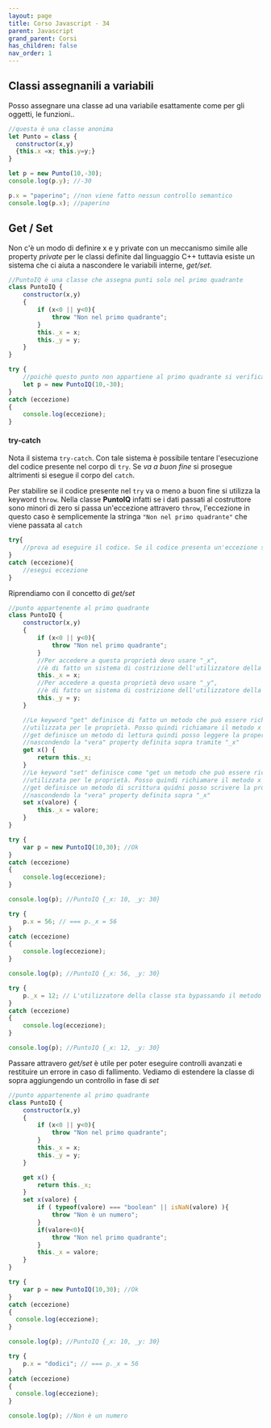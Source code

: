 ```yaml
---
layout: page
title: Corso Javascript - 34
parent: Javascript
grand_parent: Corsi
has_children: false
nav_order: 1
---
```


## Classi assegnanili a variabili

Posso assegnare una classe ad una variabile esattamente come per gli oggetti, le funzioni..

```js
//questa è una classe anonima
let Punto = class {
  constructor(x,y)
  {this.x =x; this.y=y;}
}

let p = new Punto(10,-30);
console.log(p.y); //-30

p.x = "paperino"; //non viene fatto nessun controllo semantico
console.log(p.x); //paperino
```

## Get / Set

Non c'è un modo di definire x e y private con un meccanismo simile alle property *private* per le classi definite dal linguaggio C++ tuttavia esiste un sistema che ci aiuta a nascondere le variabili interne, *get/set*.

```js
//PuntoIQ è una classe che assegna punti solo nel primo quadrante
class PuntoIQ {
    constructor(x,y)
    {
        if (x<0 || y<0){
            throw "Non nel primo quadrante";
        }
        this._x = x;
        this._y = y;
    }
}

try {
    //poichè questo punto non appartiene al primo quadrante si verifica l'eccezione e salta al catch
    let p = new PuntoIQ(10,-30);
}
catch (eccezione)
{
    console.log(eccezione);
}
```

#### try-catch
Nota il sistema `try-catch`. Con tale sistema è possibile tentare l'esecuzione del codice presente nel corpo di `try`. Se *va a buon fine* si prosegue altrimenti si esegue il corpo del `catch`.

Per stabilire se il codice presente nel `try` va o meno a buon fine si utilizza la keyword `throw`. Nella classe **PuntoIQ** infatti se i dati passati al costruttore sono minori di zero si passa un'eccezione attravero `throw`, l'eccezione in questo caso è semplicemente la stringa `"Non nel primo quadrante"` che viene passata al `catch`

```js
try{
    //prova ad eseguire il codice. Se il codice presenta un'eccezione salta al catch
}
catch (eccezione){
    //esegui eccezione
}
```

Riprendiamo con il concetto di *get/set*

```js
//punto appartenente al primo quadrante
class PuntoIQ {
    constructor(x,y)
    {
        if (x<0 || y<0){
            throw "Non nel primo quadrante";
        }
        //Per accedere a questa proprietà devo usare "_x", 
        //è di fatto un sistema di costrizione dell'utilizzatore della classe a NON usare questa property
        this._x = x; 
        //Per accedere a questa proprietà devo usare "_y", 
        //è di fatto un sistema di costrizione dell'utilizzatore della classe a NON usare questa property
        this._y = y;
    }

    //Le keyword "get" definisce di fatto un metodo che può essere richiamato con la nomenclatura 
    //utilizzata per le proprietà. Posso quindi richiamare il metodo x tramite <punto.x>
    //get definisce un metodo di lettura quindi posso leggere la property "x"
    //nascondendo la "vera" property definita sopra tramite "_x"
    get x() {
        return this._x;
    }
    //Le keyword "set" definisce come "get un metodo che può essere richiamato con la nomenclatura 
    //utilizzata per le proprietà. Posso quindi richiamare il metodo x tramite <punto.x>
    //get definisce un metodo di scrittura quidni posso scrivere la property "x"
    //nascondendo la "vera" property definita sopra "_x"
    set x(valore) {
        this._x = valore;
    }
}

try {
    var p = new PuntoIQ(10,30); //Ok 
}
catch (eccezione)
{
    console.log(eccezione);
}

console.log(p); //PuntoIQ {_x: 10, _y: 30}

try {
    p.x = 56; // === p._x = 56 
}
catch (eccezione)
{
    console.log(eccezione);
}

console.log(p); //PuntoIQ {_x: 56, _y: 30}

try {
    p._x = 12; // L'utilizzatore della classe sta bypassando il metodo "ufficiale" tramite get/set
}
catch (eccezione)
{
    console.log(eccezione);
}

console.log(p); //PuntoIQ {_x: 12, _y: 30}
```

Passare attravero *get/set* è utile per poter eseguire controlli avanzati e restituire un errore in caso di fallimento. Vediamo di estendere la classe di sopra aggiungendo un controllo in fase di *set*

```js
//punto appartenente al primo quadrante
class PuntoIQ {
    constructor(x,y)
    {
        if (x<0 || y<0){
            throw "Non nel primo quadrante";
        }
        this._x = x; 
        this._y = y;
    }

    get x() {
        return this._x;
    }
    set x(valore) {
        if ( typeof(valore) === "boolean" || isNaN(valore) ){
            throw "Non è un numero";
        }
        if(valore<0){
            throw "Non nel primo quadrante";
        }
        this._x = valore;
    }
}

try {
    var p = new PuntoIQ(10,30); //Ok 
}
catch (eccezione)
{
  console.log(eccezione); 
}

console.log(p); //PuntoIQ {_x: 10, _y: 30}

try {
    p.x = "dodici"; // === p._x = 56 
}
catch (eccezione)
{
  console.log(eccezione);
}

console.log(p); //Non è un numero
```

